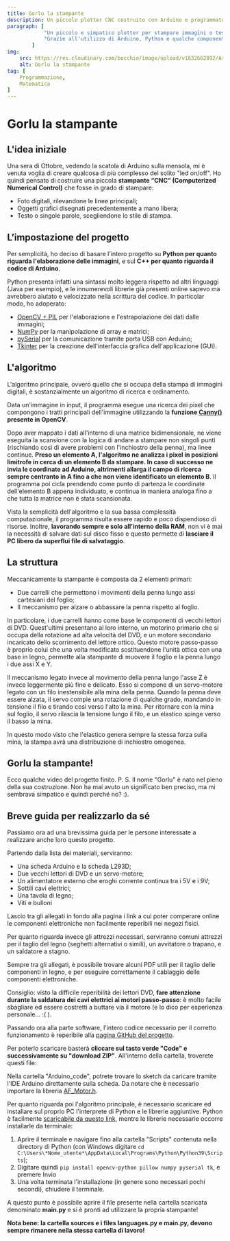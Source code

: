 ```yaml
---
title: Gorlu la stampante
description: Un piccolo plotter CNC costruito con Arduino e programmato in Python. Come è nato il progetto, l'algoritmo che ne regola il movimento e analizza le immagini, e come fare per realizzarlo da sé
paragraph: [
            "Un piccolo e simpatico plotter per stampare immagini o testo.",
            "Grazie all'utilizzo di Arduino, Python e qualche componente di un vecchio PC, potrai costruirlo anche tu!"
        ]
img: 
    src: https://res.cloudinary.com/bocchio/image/upload/v1632662892/Articoli/Gorlu%20la%20stampante/Gorlu.png
    alt: Gorlu la stampante
tag: [
    Programmazione,
    Matematica
]
---
```


# Gorlu la stampante

<cImg s="https://res.cloudinary.com/bocchio/image/upload/v1632662892/Articoli/Gorlu%20la%20stampante/Gorlu.png" a="Gorlu la stampante"></cImg>

## L'idea iniziale

Una sera di Ottobre, vedendo la scatola di Arduino sulla mensola, mi è venuta voglia di creare qualcosa di più complesso del solito "led on/off". Ho quindi pensato di costruire una piccola **stampante “CNC” (Computerized Numerical Control)** che fosse in grado di stampare:
* Foto digitali, rilevandone le linee principali; 
* Oggetti grafici disegnati precedentemente a mano libera; 
* Testo o singole parole, scegliendone lo stile di stampa.

## L’impostazione del progetto

Per semplicità, ho deciso di basare l'intero progetto su **Python per quanto riguarda l'elaborazione delle immagini**, e sul **C++ per quanto riguarda il codice di Arduino**.

<cImg s="https://i0.wp.com/www.insidevcode.eu/wp-content/uploads/2015/05/python-logo.png?ssl=1" c="Logo di Python 3.9"></cImg>

Python presenta infatti una sintassi molto leggera rispetto ad altri linguaggi (Java per esempio), e le innumerevoli librerie già presenti online sapevo ma avrebbero aiutato e velocizzato nella scrittura del codice. In particolar modo, ho adoperato:

* [OpenCV + PIL](https://opencv.org/) per l'elaborazione e l'estrapolazione dei dati dalle immagini; 
* [NumPy](https://numpy.org/) per la manipolazione di array e matrici; 
* [pySerial](https://pythonhosted.org/pyserial/) per la comunicazione tramite porta USB con Arduino; 
* [Tkinter](https://tkdocs.com/) per la creazione dell'interfaccia grafica dell'applicazione (GUI).

## L'algoritmo

L'algoritmo principale, ovvero quello che si occupa della stampa di immagini digitali, è sostanzialmente un algoritmo di ricerca e ordinamento.

Data un'immagine in input, il programma esegue una ricerca dei pixel che compongono i tratti principali dell'immagine utilizzando la **funzione [Canny()](https://docs.opencv.org/3.4/da/d22/tutorial_py_canny.html) presente in OpenCV**.

<cImg s="https://www.mathworks.com/matlabcentral/mlc-downloads/downloads/submissions/51124/versions/1/screenshot.jpg" c="Un esempio di immagine elaborata con la funzione Canny()"></cImg>

Dopo aver mappato i dati all'interno di una matrice bidimensionale, ne viene eseguita la scansione con la logica di andare a stampare non singoli punti (rischiando così di avere problemi con l'inchiostro della penna), ma linee continue. **Preso un elemento A, l'algoritmo ne analizza i pixel in posizioni limitrofe in cerca di un elemento B da stampare. In caso di successo ne invia le coordinate ad Arduino, altrimenti allarga il campo di ricerca sempre centranto in A fino a che non viene identificato un elemento B**. Il programma poi cicla prendendo come punto di partenza le coordinate dell'elemento B appena individuato, e continua in maniera analoga fino a che tutta la matrice non è stata scansionata.

<cImg s="https://res.cloudinary.com/bocchio/image/upload/v1632851575/Articoli/Gorlu%20la%20stampante/Algoritmo_di_ricerca_1.png" c="Simulazione grafica dell'algoritmo di ricerca"></cImg>
<cImg s="https://res.cloudinary.com/bocchio/image/upload/v1632851575/Articoli/Gorlu%20la%20stampante/Algoritmo_di_ricerca_2.png" c="Uno screen dell'algoritmo di ricerca"></cImg>

Vista la semplicità dell'algoritmo e la sua bassa complessità computazionale, il programma risulta essere rapido e poco dispendioso di risorse. Inoltre, **lavorando sempre e solo all'interno della RAM**, non vi è mai la necessità di salvare dati sul disco fisso e questo permette di **lasciare il PC libero da superflui file di salvataggio**.

## La struttura

Meccanicamente la stampante è composta da 2 elementi primari:
* Due carrelli che permettono i movimenti della penna lungo assi cartesiani del foglio; 
* Il meccanismo per alzare o abbassare la penna rispetto al foglio.

In particolare, i due carrelli hanno come base le componenti di vecchi lettori di DVD. Quest'ultimi presentano al loro interno, un motorino primario che si occupa della rotazione ad alta velocità del DVD, e un motore secondario incaricato dello scorrimento del lettore ottico. Questo motore passo-passo è proprio colui che una volta modificato sostituendone l'unità ottica con una base in legno, permette alla stampante di muovere il foglio e la penna lungo i due assi X e Y.

<cVideo s="https://res.cloudinary.com/bocchio/video/upload/v1632851317/Articoli/Gorlu%20la%20stampante/Movimento_carrelli.mp4" c="Scorrimento dei due carrelli"></cVideo>

Il meccanismo legato invece al movimento della penna lungo l'asse Z è invece leggermente più fine e delicato. Esso si compone di un servo-motore legato con un filo inestensibile alla mina della penna. Quando la penna deve essere alzata, il servo compie una rotazione di qualche grado, mandando in tensione il filo e tirando così verso l'alto la mina. Per ritornare con la mina sul foglio, il servo rilascia la tensione lungo il filo, e un elastico spinge verso il basso la mina.

<cVideo s="https://res.cloudinary.com/bocchio/video/upload/v1632851576/Articoli/Gorlu%20la%20stampante/Movimento_penna.mp4" c="Il meccanismo per alzare e abbasare la penna"></cVideo>

In questo modo visto che l'elastico genera sempre la stessa forza sulla mina, la stampa avrà una distribuzione di inchiostro omogenea.

## Gorlu la stampante!

Ecco qualche video del progetto finito.
<cFrame s="https://www.youtube.com/embed/qBS6WiSzQmI" c="Stampa di Pikachu"></cFrame>
P. S. Il nome "Gorlu" è nato nel pieno della sua costruzione. Non ha mai avuto un significato ben preciso, ma mi sembrava simpatico e quindi perché no? :).

## Breve guida per realizzarlo da sé

Passiamo ora ad una brevissima guida per le persone interessate a realizzare anche loro questo progetto.

Partendo dalla lista dei materiali, serviranno:
* Una scheda Arduino e la scheda L293D; 
* Due vecchi lettori di DVD e un servo-motore; 
* Un alimentatore esterno che eroghi corrente continua tra i 5V e i 9V; 
* Sottili cavi elettrici; 
* Una tavola di legno; 
* Viti e bulloni
<cImg s="https://res.cloudinary.com/bocchio/image/upload/v1632851580/Articoli/Gorlu%20la%20stampante/Materiali.png" c="Componenti principali"></cImg>

Lascio tra gli allegati in fondo alla pagina i link a cui poter comperare online le componenti elettroniche non facilmente reperibili nei negozi fisici.

Per quanto riguarda invece gli attrezzi necessari, serviranno comuni attrezzi per il taglio del legno (seghetti alternativi o simili), un avvitatore o trapano, e un saldatore a stagno.

Sempre tra gli allegati, è possibile trovare alcuni PDF utili per il taglio delle componenti in legno, e per eseguire correttamente il cablaggio delle componenti elettroniche.

Consiglio: visto la difficile reperibilità dei lettori DVD, **fare attenzione durante la saldatura dei cavi elettrici ai motori passo-passo**: è molto facile sbagliare ed essere costretti a buttare via il motore (e lo dico per esperienza personale... :( ).

Passando ora alla parte software, l'intero codice necessario per il corretto funzionamento è reperibile alla [pagina GitHub del progetto](https://github.com/Bocchio01/Arduino_CNC_plotter).

Per poterlo scaricare basterà **cliccare sul tasto verde "Code" e successivamente su "download ZIP"**. All'interno della cartella, troverete questi file:

<cImg s="https://res.cloudinary.com/bocchio/image/upload/v1632851575/Articoli/Gorlu%20la%20stampante/Cartella_GitHub.png" c="Files presenti nella repository del progetto"></cImg>

Nella cartella "Arduino_code", potrete trovare lo sketch da caricare tramite l'IDE Arduino direttamente sulla scheda. Da notare che è necessario importare la libreria [AF_Motor.h](https://learn.adafruit.com/adafruit-motor-shield/library-install).

Per quanto riguarda poi l'algoritmo principale, è necessario scaricare ed installare sul proprio PC l'interprete di Python e le librerie aggiuntive. Python è facilmente [scaricabile da questo link](https://www.python.org/downloads/), mentre le librerie necessarie occorre installarle da terminale:

1. Aprire il terminale e navigare fino alla cartella "Scripts" contenuta nella directory di Python (con Windows digitare `cd C:\Users\*Nome_utente*\AppData\Local\Programs\Python\Python39\Scripts`);
2. Digitare quindi `pip install opencv-python pillow numpy pyserial tk`, e premere Invio
3. Una volta terminata l'installazione (in genere sono necessari pochi secondi), chiudere il terminale.

A questo punto è possibile aprire il file presente nella cartella scaricata denominato **main.py** e si è pronti ad utilizzare la propria stampante!

**Nota bene: la cartella sources e i files languages.py e main.py, devono sempre rimanere nella stessa cartella di lavoro!**
